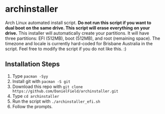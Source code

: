 # archinstaller
Arch Linux automated install script. **Do not run this script if you want to dual boot on the same drive. This script will erase everything on your drive.**
This installer will automatically create your partitions. It will have three partitions: EFI (512MB), boot (512MB), and root (remaining space). The timezone and locale is currently hard-coded for Brisbane Australia in the script. Feel free to modify the script if you do not like this. :)

## Installation Steps
1. Type `pacman -Syy`
2. Install git with `pacman -S git`
3. Download this repo with `git clone https://github.com/DanielField/archinstaller.git`
4. Type `cd archinstaller`
5. Run the script with `./archinstaller_efi.sh`
6. Follow the prompts.

